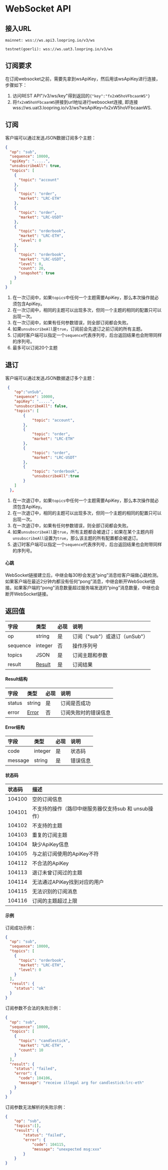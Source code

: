 # WebSocket API

## 接入URL

```
mainnet: wss://ws.api3.loopring.io/v3/ws

testnet(goerli): wss://ws.uat3.loopring.io/v3/ws
```

## 订阅要求
在订阅websocket之前，需要先拿到wsApiKey，然后用该wsApiKey进行连接，步骤如下：
1. 访问REST API"/v3/ws/key"得到返回的`{"key":"fx2xW5hoVFbcaanWS"}`
2. 将`fx2xW5hoVFbcaanWS`拼接到url地址进行websocket连接, 即连接wss://ws.uat3.loopring.io/v3/ws?wsApiKey=fx2xW5hoVFbcaanWS.

## 订阅
客户端可以通过发送JSON数据订阅多个主题：

```JSON
{
  "op": "sub",
  "sequence": 10000,
  "apiKey": ".....",
  "unsubscribeAll": true,
  "topics": [
    {
      "topic": "account"
    },
    {
      "topic": "order",
      "market": "LRC-ETH"
    },
    {
      "topic": "order",
      "market": "LRC-USDT"
    },
    {
      "topic": "orderbook",
      "market": "LRC-ETH",
      "level": 0
    },
    {
      "topic": "orderbook",
      "market": "LRC-USDT",
      "level": 0,
      "count": 20,
      "snapshot": true
    }
  ]
}
```


1. 在一次订阅中，如果`topics`中任何一个主题需要ApiKey，那么本次操作就必须包含ApiKey。
1. 在一次订阅中，相同的主题可以出现多次，但同一个主题的相同的配置只可以出现一次。
1. 在一次订阅中，如果有任何参数错误，则全部订阅都会失败。
1. 如果`unsubscribeAll`是`true`，订阅前会先退订之前订阅的所有主题。
1. 订阅时客户端可以指定一个`sequence`代表序列号，后台返回结果也会附带同样的序列号。
1. 最多可以订阅20个主题

## 退订
客户端可以通过发送JSON数据退订多个主题：

```JSON
 {
    "op":"unSub",
    "sequence": 10000,
    "apiKey": ".....",
    "unsubscribeAll": false,
    "topics": [
        {
            "topic": "account",
        },
        {
            "topic": "order",
            "market": "LRC-ETH"
        },
        {
            "topic": "order",
            "market": "LRC-USDT"
        },
        {
            "topic": "orderbook",
            "unsubscribeAll":true
        }
    ]
  },
```


1. 在一次退订中，如果`topics`中任何一个主题需要ApiKey，那么本次操作就必须包含ApiKey。
1. 在一次退订中，相同的主题可以出现多次，但同一个主题的相同的配置只可以出现一次。
1. 在一次退订中，如果有任何参数错误，则全部订阅都会失败。
1. 如果`unsubscribeAll`是`true`，所有主题都会被退订；如果在某个主题内将`unsubscribeAll`设置为`true`，那么该主题的所有配置都会被退订。
1. 退订时客户端可以指定一个`sequence`代表序列号，后台返回结果也会附带同样的序列号。

#### 心跳

WebSocket链接建立后，中继会每30秒会发送“ping”消息给客户端做心跳检测。如果客户端在最近2分钟内都没有任何“pong”消息，中继会断开WebSocket链接。如果客户端的“pong”消息数量超过服务端发送的“ping”消息数量，中继也会断开WebSocket链接。


## 返回值

|  字段  |     类型     | 必现 |               说明               |
| :---- | :---------- | :------ | :------------------------------ |
|   op   |    string    |    是    |         订阅（"sub"）或退订（unSub"）         |
|   sequence   |    integer    |    否    |        操作序列号        |
| topics |   JSON  |    是    |             订阅主题和参数            |
| result |    [Result](#result)   |    是    |             订阅结果             |


####  <span id="result">Result结构</span>

|  字段  |      类型       | 必现 |         说明         |
| :---- | :------------- | :------ | :------------------ |
| status |     string      |    是    |     订阅是否成功     |
| error  | [Error](#error) |    否    | 订阅失败时的错误信息 |

####   <span id="error">Error结构</span>

|  字段   |  类型   | 必现 |   说明   |
| :----- | :----- | :------ | :------ |
|  code   | integer |    是    |  状态码  |
| message | string  |    是    | 错误信息 |

#### 状态码

| **状态码** |                         描述                         |
| :-------- | :-------------------------------------------------- |
|   104100   |                     空的订阅信息                     |
|   104101   | 不支持的操作（路印中继服务器仅支持sub 和 unsub操作） |
|   104102   |                     不支持的主题                     |
|   104103   |                    重复的订阅主题                    |
|   104104   |                    缺少ApiKey信息                    |
|   104105   |              与之前订阅使用的ApiKey不符              |
|   104112   |                    不合法的ApiKey                    |
|   104113   |               退订未曾订阅过的主题               |
|   104114   |             无法通过APiKey找到对应的用户             |
|   104115   |                  无法识别的订阅消息                  |
| 104116 | 订阅的主题超过上限 |

#### 示例

订阅成功示例：

```json
{
  "op": "sub",
  "sequence": 10000,
  "topics": [
    {
      "topic": "orderbook",
      "market": "LRC-ETH",
      "level": 0
    }
  ],
  "result": {
    "status": "ok"
  }
}
```

订阅参数不合法的失败示例：

```json
{
  "op": "sub",
  "sequence": 10000,
  "topics": [
    {
      "topic": "candlestick",
      "market": "LRC-ETH",
      "count": 10
    }
  ],
  "result": {
    "status": "failed",
    "error": {
      "code": 104106,
      "message": "receive illegal arg for candlestick:lrc-eth"
    }
  }
}
```

订阅参数无法解析的失败示例：

```json
{
    "op": "sub",
    "topics":[],
    "result": {
        "status": "failed",
        "error": {
            "code": 104115,
            "message": "unexpected msg:xxx"
        }
    }
}
```
